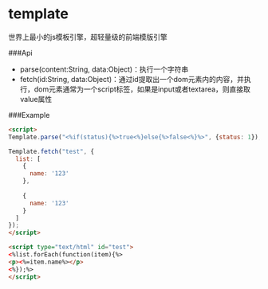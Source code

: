 # template
世界上最小的js模板引擎，超轻量级的前端模版引擎

###Api

* parse(content:String, data:Object)：执行一个字符串
* fetch(id:String, data:Object)：通过id提取出一个dom元素内的内容，并执行，dom元素通常为一个script标签，如果是input或者textarea，则直接取value属性

###Example
```html
<script>
Template.parse("<%if(status){%>true<%}else{%>false<%}%>", {status: 1});

Template.fetch("test", {
  list: [
    {
      name: '123'
    },
    
    {
      name: '123'
    }
  ]
});
</script>

<script type="text/html" id="test">
<%list.forEach(function(item){%>
<p><%=item.name%></p>
<%});%>
</script>
```
